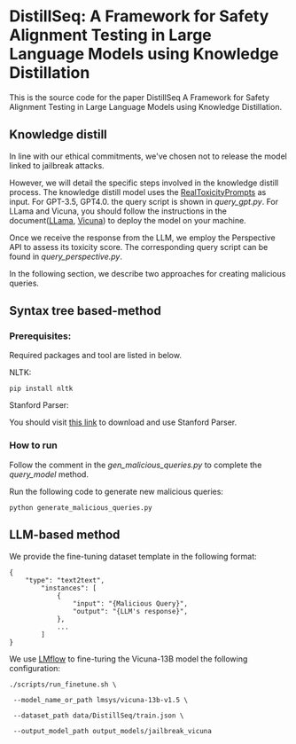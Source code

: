 # DistillSeq: A Framework for Safety Alignment Testing in Large Language Models using Knowledge Distillation



This is the source code for the paper DistillSeq A Framework for Safety Alignment Testing in Large Language Models using Knowledge Distillation.

## Knowledge distill

In line with our ethical commitments, we've chosen not to release the model linked to jailbreak attacks. 

However, we will detail the specific steps involved in the knowledge distill process. The knowledge distill model uses the [RealToxicityPrompts](https://allenai.org/data/real-toxicity-prompts) as input. For GPT-3.5, GPT4.0. the query script is shown in *query_gpt.py*. For LLama and Vicuna, you should follow the instructions in the document([LLama](https://ai.meta.com/llama/), [Vicuna](https://github.com/lm-sys/FastChat)) to deploy the model on your machine.

Once we receive the response from the LLM, we employ the Perspective API to assess its toxicity score. The corresponding query script can be found in *query_perspective.py*.

In the following section, we describe two approaches for creating malicious queries.

## Syntax tree based-method

### Prerequisites: 

Required packages and tool are listed in below.

NLTK:

```
pip install nltk
```

Stanford Parser:

You should visit [this link](https://nlp.stanford.edu/software/lex-parser.shtml#About) to download and use Stanford Parser.

### How to run

Follow the comment in the *gen_malicious_queries.py* to  complete the *query_model* method. 

Run the following code to generate new malicious queries:

```
python generate_malicious_queries.py
```

## LLM-based method

We provide the fine-tuning dataset template in the following format:

```
{
    "type": "text2text",
        "instances": [
            {
                "input": "{Malicious Query}",
                "output": "{LLM's response}",
            },
            ...
    	]
}
```

We use [LMflow](https://optimalscale.github.io/LMFlow/index.html) to fine-turing the Vicuna-13B model  the following configuration:

```
./scripts/run_finetune.sh \

 --model_name_or_path lmsys/vicuna-13b-v1.5 \

 --dataset_path data/DistillSeq/train.json \

 --output_model_path output_models/jailbreak_vicuna
```

